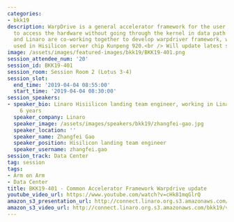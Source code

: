 ```yaml
---
categories:
- bkk19
description: WarpDrive is a general accelerator framework for the user application
  to access the hardware without going through the kernel in data path.<br /> Huawei
  and Linaro are co-working together to develop warpdriver framework, which will be
  used in Hisilicon server chip Kunpeng 920.<br /> Will update latest status.
image: /assets/images/featured-images/bkk19/BKK19-401.png
session_attendee_num: '20'
session_id: BKK19-401
session_room: Session Room 2 (Lotus 3-4)
session_slot:
  end_time: '2019-04-04 08:55:00'
  start_time: '2019-04-04 08:30:00'
session_speakers:
- speaker_bio: Linaro Hisiilicon landing team engineer, working in Linaro for over
    6 years
  speaker_company: Linaro
  speaker_image: /assets/images/speakers/bkk19/zhangfei-gao.jpg
  speaker_location: ''
  speaker_name: Zhangfei Gao
  speaker_position: Hisilicon landing team engineer
  speaker_username: zhangfei.gao
session_track: Data Center
tag: session
tags:
- Arm on Arm
- Data Center
title: BKK19-401 - Common Accelerator Framework Warpdrive update
youtube_video_url: https://www.youtube.com/watch?v=cHk81mqGlrQ
amazon_s3_presentation_url: http://connect.linaro.org.s3.amazonaws.com/bkk19/presentations/bkk19-401.pdf
amazon_s3_video_url: http://connect.linaro.org.s3.amazonaws.com/bkk19/videos/bkk19-401.mp4
---
```

